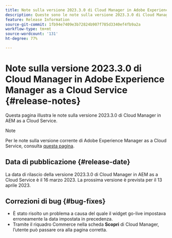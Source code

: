 ```yaml
---
title: Note sulla versione 2023.3.0 di Cloud Manager in Adobe Experience Manager as a Cloud Service
description: Queste sono le note sulla versione 2023.3.0 di Cloud Manager in AEM as a Cloud Service.
feature: Release Information
source-git-commit: 1fb94e7409e3b72824b907f785d3340ef4fb9a2a
workflow-type: tm+mt
source-wordcount: '131'
ht-degree: 77%

---
```



# Note sulla versione 2023.3.0 di Cloud Manager in Adobe Experience Manager as a Cloud Service {#release-notes}

Questa pagina illustra le note sulla versione 2023.3.0 di Cloud Manager in AEM as a Cloud Service.

>[!NOTE]
>
>Per le note sulla versione corrente di Adobe Experience Manager as a Cloud Service, consulta [questa pagina](/help/release-notes/release-notes-cloud/release-notes-current.md).

## Data di pubblicazione {#release-date}

La data di rilascio della versione 2023.3.0 di Cloud Manager in AEM as a Cloud Service è il 16 marzo 2023. La prossima versione è prevista per il 13 aprile 2023.

## Correzioni di bug {#bug-fixes}

* È stato risolto un problema a causa del quale il widget go-live impostava erroneamente la data impostata in precedenza.
* Tramite il riquadro Commerce nella scheda **Scopri** di Cloud Manager, l’utente può passare ora alla pagina corretta.
